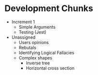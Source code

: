 # Development Chunks
* Increment 1
    * Simple Arguments
    * Testing (Jest)
* Unassigned
    * Users opinions
    * Rebutals
    * Identifying Logical Fallacies
    * Complex shapes
        * Inverse tree
        * Horizontal cross section
